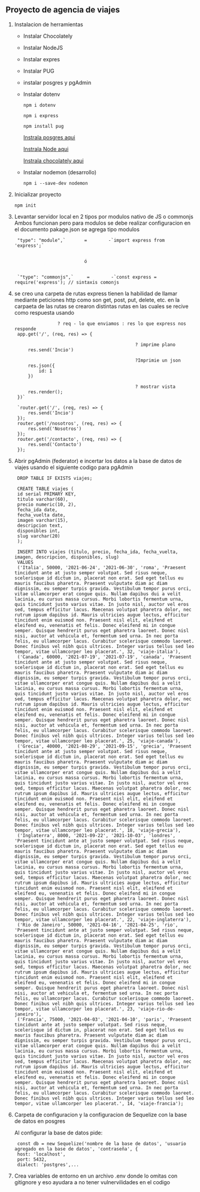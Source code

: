 ## Proyecto de agencia de viajes

1. Instalacion de herramientas 
    - Instalar Chocolately 
    - Instalar NodeJS 
    - Instalar expres
    - Instalar PUG
    - instalar posgres y pgAdmin
    - Instalar dotenv

        `npm i dotenv`

        `npm i express`
        
        `npm install pug`

        [Instrala posgres aqui](https://www.enterprisedb.com/downloads/postgres-postgresql-downloads)

        [Instrala Node aqui](https://nodejs.org/en)

        [Instrala chocolately aqui](https://chocolatey.org/)

    - Instalar nodemon (desarrollo)

    
        `npm i --save-dev nodemon`

2. Inicializar proyecto 


    `npm init `
    

3. Levantar servidor local en 2 tipos por modulos nativo de JS o commonjs 
    Ambos funcionan pero para modulos se debe realizar configuracion en el documento pakage.json se agrega tipo modulos


        "type": "module",`       =        -`import express from 'express';`


                                 ó


        `"type": "commonjs",`     =        -`const express = require('express'); // sintaxis comonjs

4. se creo una carpeta de rutas 
    express tienen la habilidad de llamar mediante peticiones http como son get, post, put, delete, etc.
    en la carpaeta de las rutas se crearon distintas rutas en las cuales se recive como respuesta usando 

    
                       ? req - lo que enviamos : res lo que express nos responde
        app.get('/', (req, res) => {
            
                                                    ? imprime plano
            res.send('Incio')

                                                    ?Imprimie un json
            res.json({  
                id: 1
            })

                                                    ? mostrar vista
            res.render();
        })`
        
        `router.get('/', (req, res) => {
            res.send('Incio')
        });
        router.get('/nosotros', (req, res) => {
            res.send('Nosotros')
        });
        router.get('/contacto', (req, res) => {
            res.send('Contacto')
        });

5. Abrir pgAdmin (federator) e incertar los datos a la base de datos de viajes usando el siguiente codigo para pgAdmin

    
        
        DROP TABLE IF EXISTS viajes;
    
        CREATE TABLE viajes (
        id serial PRIMARY KEY,
        titulo varchar(60),
        precio numeric(10, 2),
        fecha_ida date,
        fecha_vuelta date,
        imagen varchar(15),
        descripcion text,
        disponibles int,
        slug varchar(20)
        );
    
        INSERT INTO viajes (titulo, precio, fecha_ida, fecha_vuelta, imagen, descripcion, disponibles, slug)
        VALUES 
        ('Italia', 50000, '2021-06-24', '2021-06-30', 'roma', 'Praesent tincidunt ante at justo semper volutpat. Sed risus neque, scelerisque id dictum in, placerat non erat. Sed eget tellus eu mauris faucibus pharetra. Praesent vulputate diam ac diam dignissim, eu semper turpis gravida. Vestibulum tempor purus orci, vitae ullamcorper erat congue quis. Nullam dapibus dui a velit lacinia, eu cursus massa cursus. Morbi lobortis fermentum urna, quis tincidunt justo varius vitae. In justo nisl, auctor vel eros sed, tempus efficitur lacus. Maecenas volutpat pharetra dolor, nec rutrum ipsum dapibus id. Mauris ultricies augue lectus, efficitur tincidunt enim euismod non. Praesent nisl elit, eleifend et eleifend eu, venenatis et felis. Donec eleifend mi in congue semper. Quisque hendrerit purus eget pharetra laoreet. Donec nisl nisi, auctor at vehicula et, fermentum sed urna. In nec porta felis, eu ullamcorper lacus. Curabitur scelerisque commodo laoreet. Donec finibus vel nibh quis ultrices. Integer varius tellus sed leo tempor, vitae ullamcorper leo placerat.', 32, 'viaje-italia'),
        ('Canada', 60000, '2021-07-19', '2021-07-19', 'canada', 'Praesent tincidunt ante at justo semper volutpat. Sed risus neque, scelerisque id dictum in, placerat non erat. Sed eget tellus eu mauris faucibus pharetra. Praesent vulputate diam ac diam dignissim, eu semper turpis gravida. Vestibulum tempor purus orci, vitae ullamcorper erat congue quis. Nullam dapibus dui a velit lacinia, eu cursus massa cursus. Morbi lobortis fermentum urna, quis tincidunt justo varius vitae. In justo nisl, auctor vel eros sed, tempus efficitur lacus. Maecenas volutpat pharetra dolor, nec rutrum ipsum dapibus id. Mauris ultricies augue lectus, efficitur tincidunt enim euismod non. Praesent nisl elit, eleifend et eleifend eu, venenatis et felis. Donec eleifend mi in congue semper. Quisque hendrerit purus eget pharetra laoreet. Donec nisl nisi, auctor at vehicula et, fermentum sed urna. In nec porta felis, eu ullamcorper lacus. Curabitur scelerisque commodo laoreet. Donec finibus vel nibh quis ultrices. Integer varius tellus sed leo tempor, vitae ullamcorper leo placerat.', 25, 'viaje-canada'),
        ('Grecia', 40000, '2021-08-29', '2021-09-15', 'grecia', 'Praesent tincidunt ante at justo semper volutpat. Sed risus neque, scelerisque id dictum in, placerat non erat. Sed eget tellus eu mauris faucibus pharetra. Praesent vulputate diam ac diam dignissim, eu semper turpis gravida. Vestibulum tempor purus orci, vitae ullamcorper erat congue quis. Nullam dapibus dui a velit lacinia, eu cursus massa cursus. Morbi lobortis fermentum urna, quis tincidunt justo varius vitae. In justo nisl, auctor vel eros sed, tempus efficitur lacus. Maecenas volutpat pharetra dolor, nec rutrum ipsum dapibus id. Mauris ultricies augue lectus, efficitur tincidunt enim euismod non. Praesent nisl elit, eleifend et eleifend eu, venenatis et felis. Donec eleifend mi in congue semper. Quisque hendrerit purus eget pharetra laoreet. Donec nisl nisi, auctor at vehicula et, fermentum sed urna. In nec porta felis, eu ullamcorper lacus. Curabitur scelerisque commodo laoreet. Donec finibus vel nibh quis ultrices. Integer varius tellus sed leo tempor, vitae ullamcorper leo placerat.', 18, 'viaje-grecia'),
        ('Inglaterra', 8000, '2021-09-22', '2021-10-03', 'londres', 'Praesent tincidunt ante at justo semper volutpat. Sed risus neque, scelerisque id dictum in, placerat non erat. Sed eget tellus eu mauris faucibus pharetra. Praesent vulputate diam ac diam dignissim, eu semper turpis gravida. Vestibulum tempor purus orci, vitae ullamcorper erat congue quis. Nullam dapibus dui a velit lacinia, eu cursus massa cursus. Morbi lobortis fermentum urna, quis tincidunt justo varius vitae. In justo nisl, auctor vel eros sed, tempus efficitur lacus. Maecenas volutpat pharetra dolor, nec rutrum ipsum dapibus id. Mauris ultricies augue lectus, efficitur tincidunt enim euismod non. Praesent nisl elit, eleifend et eleifend eu, venenatis et felis. Donec eleifend mi in congue semper. Quisque hendrerit purus eget pharetra laoreet. Donec nisl nisi, auctor at vehicula et, fermentum sed urna. In nec porta felis, eu ullamcorper lacus. Curabitur scelerisque commodo laoreet. Donec finibus vel nibh quis ultrices. Integer varius tellus sed leo tempor, vitae ullamcorper leo placerat.', 22, 'viaje-inglaterra'),
        ('Rio de Janeiro', 50000, '2021-04-16', '2021-04-25', 'rio', 'Praesent tincidunt ante at justo semper volutpat. Sed risus neque, scelerisque id dictum in, placerat non erat. Sed eget tellus eu mauris faucibus pharetra. Praesent vulputate diam ac diam dignissim, eu semper turpis gravida. Vestibulum tempor purus orci, vitae ullamcorper erat congue quis. Nullam dapibus dui a velit lacinia, eu cursus massa cursus. Morbi lobortis fermentum urna, quis tincidunt justo varius vitae. In justo nisl, auctor vel eros sed, tempus efficitur lacus. Maecenas volutpat pharetra dolor, nec rutrum ipsum dapibus id. Mauris ultricies augue lectus, efficitur tincidunt enim euismod non. Praesent nisl elit, eleifend et eleifend eu, venenatis et felis. Donec eleifend mi in congue semper. Quisque hendrerit purus eget pharetra laoreet. Donec nisl nisi, auctor at vehicula et, fermentum sed urna. In nec porta felis, eu ullamcorper lacus. Curabitur scelerisque commodo laoreet. Donec finibus vel nibh quis ultrices. Integer varius tellus sed leo tempor, vitae ullamcorper leo placerat.', 23, 'viaje-rio-de-janeiro'),
        ('Francia', 75000, '2021-04-03', '2021-04-10', 'paris', 'Praesent tincidunt ante at justo semper volutpat. Sed risus neque, scelerisque id dictum in, placerat non erat. Sed eget tellus eu mauris faucibus pharetra. Praesent vulputate diam ac diam dignissim, eu semper turpis gravida. Vestibulum tempor purus orci, vitae ullamcorper erat congue quis. Nullam dapibus dui a velit lacinia, eu cursus massa cursus. Morbi lobortis fermentum urna, quis tincidunt justo varius vitae. In justo nisl, auctor vel eros sed, tempus efficitur lacus. Maecenas volutpat pharetra dolor, nec rutrum ipsum dapibus id. Mauris ultricies augue lectus, efficitur tincidunt enim euismod non. Praesent nisl elit, eleifend et eleifend eu, venenatis et felis. Donec eleifend mi in congue semper. Quisque hendrerit purus eget pharetra laoreet. Donec nisl nisi, auctor at vehicula et, fermentum sed urna. In nec porta felis, eu ullamcorper lacus. Curabitur scelerisque commodo laoreet. Donec finibus vel nibh quis ultrices. Integer varius tellus sed leo tempor, vitae ullamcorper leo placerat.', 14, 'viaje-francia');


6. Carpeta de configuracion y la configuracion de Sequelize con la base de datos en posgres
    
    Al configurar la base de datos pide:


        const db = new Sequelize('nombre de la base de datos', 'usuario agregado en la base de datos', 'contraseña', {
        host: 'localhost',
        port: 5432,
        dialect: 'postgres',...

7. Crea variables de entorno en un archivo .env donde lo omitas con gitignore y eso ayudara a no tener vulnervilidades en el codigo 